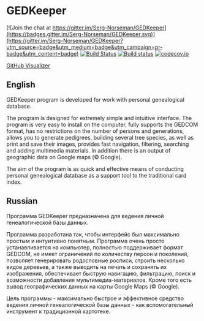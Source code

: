 # GEDKeeper

[![Join the chat at https://gitter.im/Serg-Norseman/GEDKeeper](https://badges.gitter.im/Serg-Norseman/GEDKeeper.svg)](https://gitter.im/Serg-Norseman/GEDKeeper?utm_source=badge&utm_medium=badge&utm_campaign=pr-badge&utm_content=badge)
[![Build Status](https://travis-ci.org/Serg-Norseman/GEDKeeper.svg?branch=master)](https://travis-ci.org/Serg-Norseman/GEDKeeper)
[![Build status](https://ci.appveyor.com/api/projects/status/h0u8iwr3kvy6o9x1?svg=true)](https://ci.appveyor.com/project/Serg-Norseman/gedkeeper)
[![codecov.io](https://codecov.io/github/Serg-Norseman/GEDKeeper/coverage.svg?branch=master)](https://codecov.io/github/Serg-Norseman/GEDKeeper?branch=master)

[GitHub Visualizer](http://ghv.artzub.com/#repo=GEDKeeper&climit=500&user=serg-norseman)

## English
GEDKeeper program is developed for work with personal genealogical database.

The program is designed for extremely simple and intuitive interface. The program is very easy to install on the computer, fully supports the GEDCOM format, has no restrictions on the number of persons and generations, allows you to generate pedigrees, building several tree species, as well as print and save their images, provides fast navigation, filtering, searching and adding multimedia materials. In addition there is an output of geographic data on Google maps (© Google).

The aim of the program is as quick and effective means of conducting personal genealogical database as a support tool to the traditional card index.

## Russian
Программа GEDKeeper предназначена для ведения личной генеалогической базы данных.

Программа разработана так, чтобы интерфейс был максимально простым и интуитивно понятным. Программа очень просто устанавливается на компьютер, полностью поддерживает формат GEDCOM, не имеет ограничений по количеству персон и поколений, позволяет генерировать родословные росписи, строить несколько видов деревьев, а также выводить на печать и сохранять их изображения, обеспечивает быструю навигацию, фильтрацию, поиск и возможности добавления мультимедиа-материалов. Кроме того есть вывод географических данных на карты Google Maps (© Google).

Цель программы - максимально быстрое и эффективное средство ведения личной генеалогической базы данных - как вспомогательный инструмент к традиционной картотеке.
